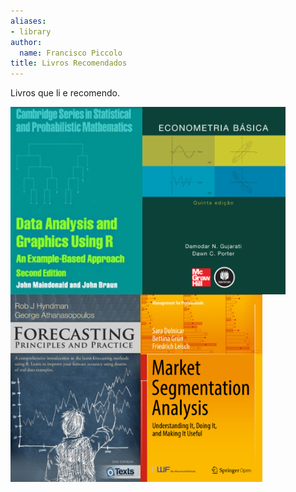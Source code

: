 ```yaml
---
aliases:
- library
author:
  name: Francisco Piccolo
title: Livros Recomendados
---
```


Livros que li e recomendo.

<img src="/images/library_images/data_analysis_and_graphics_using_R.jpg"
     style="float: left; widh: 200px; height: 300px" />

<img src="/images/library_images/basic_econometrics_gujarati.PNG"
     style="float: left; widh: 200px; height: 300px" />

<img src="/images/library_images/forecasting_principles_and_practices.PNG"
     style="float: left; widh: 200px; height: 300px" />

<img src="/images/library_images/market_segmentation_analysis.PNG"
     style="float: left; widh: 200px; height: 300px" />
